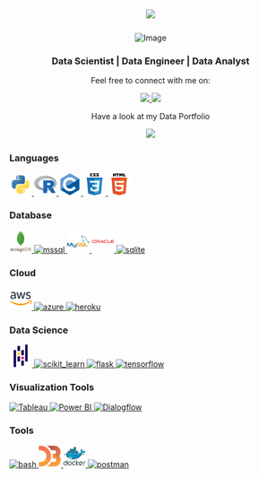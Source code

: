 <h1 align="center">
    <img src="https://readme-typing-svg.herokuapp.com/?font=Righteous&size=35&center=true&vCenter=true&width=500&height=50&duration=4000&lines=Hi+There!+👋;+I'm+Sriram+Sripada!;" />
</h1>

<p align="center">
  <img src="https://github.com/sriramsripada20s/sriramsripada20s/assets/49833524/6cbe308c-01a9-4b41-b75f-ca963a33baec" alt="Image" />
</p>

<h3 align="center">Data Scientist | Data Engineer | Data Analyst</h3>

 </div>
 
<div align="center"> 
  <p>Feel free to connect with me on:</p>
  <a href="mailto:sripadas20@gmail.com">
    <img src="https://img.shields.io/badge/Gmail-333333?style=for-the-badge&logo=gmail&logoColor=red" />
  </a>
  <a href="https://www.linkedin.com/in/sriram-sripada-2098/" target="_blank">
    <img src="https://img.shields.io/badge/LinkedIn-0077B5?style=for-the-badge&logo=linkedin&logoColor=white" target="_blank" />
  </a>
</div>

<div align="center"> 
  <p>Have a look at my Data Portfolio</p>
  <a href="https://sriramsripada20s.github.io/portfolio.github.io/" target="_blank">
    <img src="https://img.shields.io/badge/Portfolio-FF5722?style=for-the-badge&logo=todoist&logoColor=white" target="_blank" />
  </a>
</div>


<h3>Languages</h3>
<a href="https://www.python.org" target="_blank" rel="noreferrer" title="Python">
  <img src="https://raw.githubusercontent.com/devicons/devicon/master/icons/python/python-original.svg" alt="python" width="40" height="40"/>
</a>
<a href="https://www.r-project.org/" target="_blank" rel="noreferrer" title="R">
  <img src="https://raw.githubusercontent.com/devicons/devicon/master/icons/r/r-original.svg" alt="R" width="40" height="40"/>
</a>
<a href="https://www.cprogramming.com/" target="_blank" rel="noreferrer" title="C">
  <img src="https://raw.githubusercontent.com/devicons/devicon/master/icons/c/c-original.svg" alt="c" width="40" height="40"/>
</a>
<a href="https://www.w3schools.com/css/" target="_blank" rel="noreferrer" title="CSS">
  <img src="https://raw.githubusercontent.com/devicons/devicon/master/icons/css3/css3-original-wordmark.svg" alt="css3" width="40" height="40"/>
</a>
<a href="https://www.w3.org/html/" target="_blank" rel="noreferrer" title="HTML">
  <img src="https://raw.githubusercontent.com/devicons/devicon/master/icons/html5/html5-original-wordmark.svg" alt="html5" width="40" height="40"/>
</a>

<h3>Database</h3>
<a href="https://www.mongodb.com/" target="_blank" rel="noreferrer" title="MongoDB">
  <img src="https://raw.githubusercontent.com/devicons/devicon/master/icons/mongodb/mongodb-original-wordmark.svg" alt="mongodb" width="40" height="40"/>
</a>
<a href="https://www.microsoft.com/en-us/sql-server" target="_blank" rel="noreferrer" title="Microsoft SQL Server">
  <img src="https://www.svgrepo.com/show/303229/microsoft-sql-server-logo.svg" alt="mssql" width="40" height="40"/>
</a>
<a href="https://www.mysql.com/" target="_blank" rel="noreferrer" title="MySQL">
  <img src="https://raw.githubusercontent.com/devicons/devicon/master/icons/mysql/mysql-original-wordmark.svg" alt="mysql" width="40" height="40"/>
</a>
<a href="https://www.oracle.com/" target="_blank" rel="noreferrer" title="Oracle">
  <img src="https://raw.githubusercontent.com/devicons/devicon/master/icons/oracle/oracle-original.svg" alt="oracle" width="40" height="40"/>
</a>
<a href="https://www.sqlite.org/" target="_blank" rel="noreferrer" title="SQLite">
  <img src="https://www.vectorlogo.zone/logos/sqlite/sqlite-icon.svg" alt="sqlite" width="40" height="40"/>
</a>

<h3>Cloud</h3>
<a href="https://aws.amazon.com" target="_blank" rel="noreferrer" title="Amazon Web Services (AWS)">
  <img src="https://raw.githubusercontent.com/devicons/devicon/master/icons/amazonwebservices/amazonwebservices-original-wordmark.svg" alt="aws" width="40" height="40"/>
</a>
<a href="https://azure.microsoft.com/en-in/" target="_blank" rel="noreferrer" title="Microsoft Azure">
  <img src="https://www.vectorlogo.zone/logos/microsoft_azure/microsoft_azure-icon.svg" alt="azure" width="40" height="40"/>
</a>
<a href="https://heroku.com" target="_blank" rel="noreferrer" title="Heroku">
  <img src="https://www.vectorlogo.zone/logos/heroku/heroku-icon.svg" alt="heroku" width="40" height="40"/>
</a>

<h3>Data Science</h3>
<a href="https://pandas.pydata.org/" target="_blank" rel="noreferrer" title="Pandas">
  <img src="https://raw.githubusercontent.com/devicons/devicon/2ae2a900d2f041da66e950e4d48052658d850630/icons/pandas/pandas-original.svg" alt="pandas" width="40" height="40"/>
</a>
<a href="https://scikit-learn.org/" target="_blank" rel="noreferrer" title="Scikit-Learn">
  <img src="https://upload.wikimedia.org/wikipedia/commons/0/05/Scikit_learn_logo_small.svg" alt="scikit_learn" width="40" height="40"/>
</a>
<a href="https://flask.palletsprojects.com/" target="_blank" rel="noreferrer" title="Flask">
  <img src="https://www.vectorlogo.zone/logos/pocoo_flask/pocoo_flask-icon.svg" alt="flask" width="40" height="40"/>
</a>
<a href="https://spark.apache.org/docs/latest/api/python/index.html" target="_blank" rel="noreferrer" title="PySpark">
  <!-- PySpark logo or icon -->
</a>
<a href="https://www.tensorflow.org" target="_blank" rel="noreferrer" title="TensorFlow">
  <img src="https://www.vectorlogo.zone/logos/tensorflow/tensorflow-icon.svg" alt="tensorflow" width="40" height="40"/>
</a>
<a href="https://www.nltk.org/" target="_blank" rel="noreferrer" title="NLTK">
  <!-- NLTK logo or icon -->
</a>

<h3>Visualization Tools</h3>
<a href="https://www.tableau.com/" target="_blank" rel="noreferrer" title="Tableau">
  <img src="https://github.com/sriramsripada20s/sriramsripada20s/assets/49833524/b1bb0fe9-be82-4998-bd71-e01d8b70b99d" alt="Tableau" width="80" height="40"/>
</a>
<a href="https://powerbi.microsoft.com/" target="_blank" rel="noreferrer" title="Power BI">
  <img src="https://github.com/sriramsripada20s/sriramsripada20s/assets/49833524/53b3f897-6e09-4ee8-bd3e-7f4ef7c4e781" alt="Power BI" width="80" height="40"/>
</a>
<a href="https://looker.com/" target="_blank" rel="noreferrer" title="Looker Studio">
  <img src="https://github.com/sriramsripada20s/sriramsripada20s/assets/49833524/155bb361-3476-4007-9af3-2deaf4baee3f" alt="Dialogflow" width="50" height="40"/>
</a>

<h3>Tools</h3>
<a href="https://www.gnu.org/software/bash/" target="_blank" rel="noreferrer" title="GNU Bash">
  <img src="https://www.vectorlogo.zone/logos/gnu_bash/gnu_bash-icon.svg" alt="bash" width="40" height="40"/>
</a>
<a href="https://d3js.org/" target="_blank" rel="noreferrer" title="D3.js">
  <img src="https://raw.githubusercontent.com/devicons/devicon/master/icons/d3js/d3js-original.svg" alt="d3js" width="40" height="40"/>
</a>
<a href="https://www.docker.com/" target="_blank" rel="noreferrer" title="Docker">
  <img src="https://raw.githubusercontent.com/devicons/devicon/master/icons/docker/docker-original-wordmark.svg" alt="docker" width="40" height="40"/>
</a>
<a href="https://www.postman.com" target="_blank" rel="noreferrer" title="Postman">
  <img src="https://www.vectorlogo.zone/logos/getpostman/getpostman-icon.svg" alt="postman" width="40" height="40"/>
</a>
